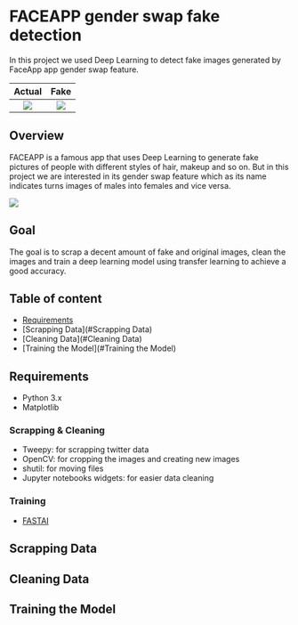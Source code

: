 # FACEAPP gender swap fake detection

In this project we used Deep Learning to detect fake images generated by FaceApp app gender swap  feature.

|                        Actual                        |                         Fake                         |
| :--------------------------------------------------: | :--------------------------------------------------: |
| ![](/media/kelwa/DEV/Code/faceapp/imgs/output_o.png) | ![](/media/kelwa/DEV/Code/faceapp/imgs/output_f.png) |





## Overview 

FACEAPP is a famous app that uses Deep Learning to generate fake pictures of people with different styles of hair, makeup and so on. But in this project we are interested in its gender swap feature which as its name indicates turns images of males into females and vice versa. 

![](/media/kelwa/DEV/Code/faceapp/imgs/example.jpg)



## Goal

The goal is to scrap a decent amount of fake and original images, clean the images and train a deep learning model using transfer learning to achieve a good accuracy.

## Table of content

- [Requirements](#Requirements)
- [Scrapping Data](#Scrapping Data)
- [Cleaning Data](#Cleaning Data)
- [Training the Model](#Training the Model)

## Requirements

- Python 3.x
- Matplotlib

### Scrapping & Cleaning

- Tweepy: for scrapping twitter data
- OpenCV: for cropping the images and creating new images
- shutil: for moving files
- Jupyter notebooks widgets:  for easier data cleaning

### Training

- [FASTAI](https://github.com/fastai/course-v3)





## Scrapping Data



## Cleaning Data



## Training the Model



